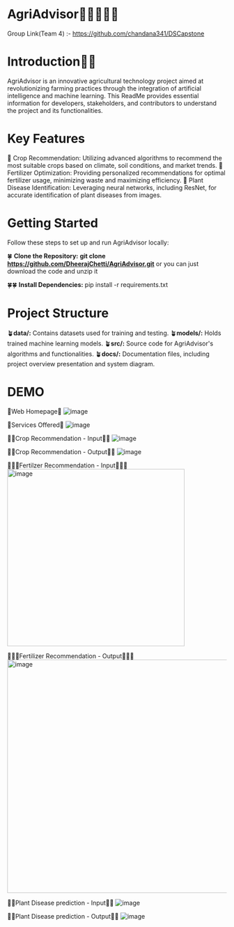 # AgriAdvisor🚜🌾🧑🏼‍🌾
Group Link(Team 4) :- https://github.com/chandana341/DSCapstone

# Introduction🌾🚜

AgriAdvisor is an innovative agricultural technology project aimed at revolutionizing farming practices through the integration of artificial intelligence and machine learning. This ReadMe provides essential information for developers, stakeholders, and contributors to understand the project and its functionalities.

# Key Features

🌿 Crop Recommendation: Utilizing advanced algorithms to recommend the most suitable crops based on climate, soil conditions, and market trends.
🌿 Fertilizer Optimization: Providing personalized recommendations for optimal fertilizer usage, minimizing waste and maximizing efficiency.
🌿 Plant Disease Identification: Leveraging neural networks, including ResNet, for accurate identification of plant diseases from images.

# Getting Started

Follow these steps to set up and run AgriAdvisor locally:

🍀 **Clone the Repository:**
**git clone https://github.com/DheerajChetti/AgriAdvisor.git** or you can just download the code and unzip it

🍀🍀 **Install Dependencies:**
pip install -r requirements.txt

# Project Structure

🪴**data/:** Contains datasets used for training and testing.
🪴**models/:** Holds trained machine learning models.
🪴**src/:** Source code for AgriAdvisor's algorithms and functionalities.
🪴**docs/:** Documentation files, including project overview presentation and system diagram.

# DEMO

🌾Web Homepage🌾
![image](https://github.com/DheerajChetti/AgriAdvisor/assets/143454847/66bce39d-0586-4a57-bccc-203406efc5d6)

🌾Services Offered🌾
![image](https://github.com/DheerajChetti/AgriAdvisor/assets/143454847/693e98ff-ca19-4b87-aed6-894fb5f9a33b)

🌱🌱Crop Recommendation - Input🌱🌱
![image](https://github.com/DheerajChetti/AgriAdvisor/assets/143454847/1115593d-08b8-468d-bc79-97eedea8ea69)

🌱🌱Crop Recommendation - Output🌱🌱
![image](https://github.com/DheerajChetti/AgriAdvisor/assets/143454847/74b33bb6-b985-4a57-88b2-84c9087fce8e)

🌻🌻🌻Fertilzer Recommendation - Input🌻🌻🌻
<img width="407" alt="image" src="https://github.com/DheerajChetti/AgriAdvisor/assets/143454847/850aea91-8c57-46f4-b664-e2082fc4a223">

🌻🌻🌻Fertilizer Recommendation - Output🌻🌻🌻
<img width="536" alt="image" src="https://github.com/DheerajChetti/AgriAdvisor/assets/143454847/c6be9041-5275-48c1-a06e-a61eb47322dd">

🎋🎋Plant Disease prediction - Input🎋🎋
![image](https://github.com/DheerajChetti/AgriAdvisor/assets/143454847/e9d8ba42-a88d-4334-9137-ecb0e1a4c3d1)

🎋🎋Plant Disease prediction - Output🎋🎋
![image](https://github.com/DheerajChetti/AgriAdvisor/assets/143454847/f38f6755-1999-43af-949c-ac6cf35f7bac)





